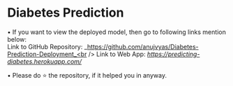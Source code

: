 # Diabetes Prediction

• If you want to view the deployed model, then go to following links mention below:<br />
Link to GitHub Repository: _https://github.com/anujvyas/Diabetes-Prediction-Deployment_<br />
Link to Web App: _https://predicting-diabetes.herokuapp.com/_

• Please do ⭐ the repository, if it helped you in anyway.
